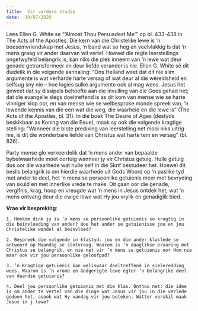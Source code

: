 ```yaml
---
title:  Vir verdere studie
date:  10/07/2020
---
```


Lees Ellen G. White se “‘Almost Thou Persuadest Me’” op bl. 433-438 in The Acts of the Apostles. Die kern van die Christelike lewe is ’n boesemvriendskap met Jesus, ’n band wat so heg en veelvlakkig is dat ’n mens graag vir ander daarvan wil vertel. Hoewel die regte leerstellings ongetwyfeld belangrik is, kan niks die plek inneem van ’n lewe wat deur genade getransformeer en deur liefde verander is nie. Ellen G. White sê dit duidelik in die volgende aanhaling: “Ons Heiland weet dat dit nie slim argumente is wat verharde harte versag of wat deur al die wêreldsheid en selfsug sny nie – hoe logies sulke argumente ook al mag wees. Jesus het geweet dat sy dissipels behoefte aan die invulling van die Gees gehad het; dat die evangelie slegs doeltreffend is as dit kom van mense wie se harte vinniger klop oor, en van mense wie se welbesproke monde spreek van, ’n lewende kennis van die een wat die weg, die waarheid en die lewe is” (The Acts of the Apostles, bl. 31). In die boek The Desire of Ages (destyds beskikbaar as Koning van die Eeue), maak sy ook die volgende kragtige stelling: “Wanneer die blote prediking van leerstelling net mooi niks uitrig nie, is dit die wonderbare liefde van Christus wat harte tem en versag” (bl. 826).

Party mense glo verkeerdelik dat ’n mens ander van bepaalde bybelwaarhede moet oortuig wanneer jy vir Christus getuig. Hulle getuig dus oor die waarhede wat hulle self in die Skrif bestudeer het. Hoewel dit beslis belangrik is om hierdie waarhede uit Gods Woord op ’n paslike tyd met ander te deel, het ’n mens se persoonlike getuienis meer met bevryding van skuld en met innerlike vrede te make. Dit gaan oor die genade, vergifnis, krag, hoop en vreugde wat ’n mens in Jesus ontdek het; wat ’n mens ontvang deur die ewige lewe wat Hy jou vrylik en genadiglik bied.

**Vrae vir bespreking**:

`1. Hoekom dink jy is ’n mens se persoonlike getuienis so kragtig in die beïnvloeding van ander? Hoe het ander se getuienisse jou en jou Christelike wandel al beïnvloed? `

`2. Bespreek die volgende in klastyd: jou en die ander klaslede se antwoord op Maandag se slotvraag. Waarom is ’n daaglikse ervaring met Christus se belangrik, en nie net vir ’n mens se getuienis oor Hom nie maar ook vir jou persoonlike geloofpad? `

`3. ’n Kragtige getuienis kan weliswaar doeltreffend in sieleredding wees. Waarom is ’n vrome en Godgerigte lewe egter ’n belangrike deel van daardie getuienis? `

`4. Deel jou persoonlike getuienis met die klas. Onthou net: die idee is om ander te vertel van die dinge wat Jesus vir jou in die verlede gedoen het, asook wat Hy vandag vir jou beteken. Watter verskil maak Jesus in j lewe?      `